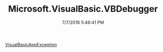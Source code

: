 ﻿---
title: Microsoft.VisualBasic.VBDebugger
date: 7/7/2016 5:46:41 PM
---

[VisualBasicAppException](T-Microsoft.VisualBasic.VBDebugger.VisualBasicAppException.html)
